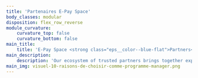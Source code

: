 ```yaml
---
title: 'Partenaires E-Pay Space'
body_classes: modular
disposition: flex_row_reverse
module_curvature:
    curvature_top: false
    curvature_bottom: false
main_title:
    title: 'E-Pay Space <strong class="eps__color--blue-flat">Partners</strong>'
main_description:
    description: 'Our ecosystem of trusted partners brings together experts in finance, new technologies, security, digital, banking, legal, marketing and commerce to optimally understand your business model, your legal and technical constraints and thus perfectly meet your ambitions.'
main_img: visuel-10-raisons-de-choisir-comme-programme-manager.png
---
```



